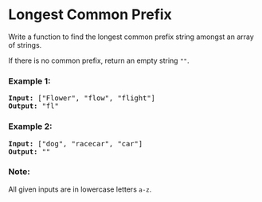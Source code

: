 # Longest Common Prefix

Write a function to find the longest common prefix string amongst an array of strings.

If there is no common prefix, return an empty string `""`.

### Example 1:
<pre>
<b>Input:</b> ["Flower", "flow", "flight"]
<b>Output:</b> "fl"
</pre>

### Example 2:
<pre>
<b>Input:</b> ["dog", "racecar", "car"]
<b>Output:</b> ""
</pre>

### Note:
All given inputs are in lowercase letters `a-z`.
